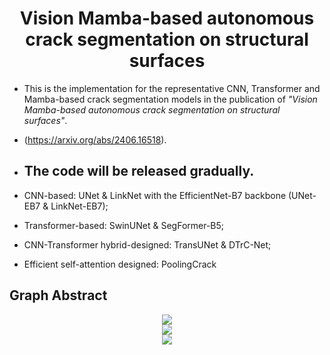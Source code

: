 <h1 align="center" style="border-bottom: none;"> Vision Mamba-based autonomous crack segmentation on structural surfaces </h1>
 
- This is the implementation for the representative CNN, Transformer and Mamba-based crack segmentation models in the publication of *"Vision Mamba-based autonomous crack segmentation on structural surfaces"*. 
- (https://arxiv.org/abs/2406.16518).

- ## The code will be released gradually. ##
- CNN-based: UNet & LinkNet with the EfficientNet-B7 backbone (UNet-EB7 & LinkNet-EB7); 
- Transformer-based: SwinUNet & SegFormer-B5; 
- CNN-Transformer hybrid-designed: TransUNet & DTrC-Net; 
- Efficient self-attention designed: PoolingCrack

## Graph Abstract
<div align="center">
<img src= "https://github.com/user-attachments/assets/e1260345-54a8-41be-86fb-7dd65b885a38"> 
</div>
<div align="center">
<img src= "https://github.com/user-attachments/assets/fe4c8deb-1819-4b31-8bde-25d744c5f6bd"> 
</div>
<div align="center">
<img src= "https://github.com/user-attachments/assets/2a1a8de6-1cb9-45e7-a046-600d2a012685"> 
</div>
